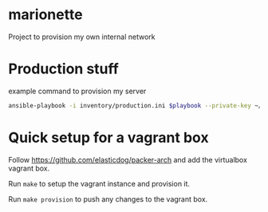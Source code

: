 # marionette

Project to provision my own internal network

# Production stuff

example command to provision my server

```bash
ansible-playbook -i inventory/production.ini $playbook --private-key ~/.ssh/id_rsa
```

# Quick setup for a vagrant box

Follow https://github.com/elasticdog/packer-arch and add the virtualbox vagrant
box.

Run `make` to setup the vagrant instance and provision it.

Run `make provision` to push any changes to the vagrant box.
